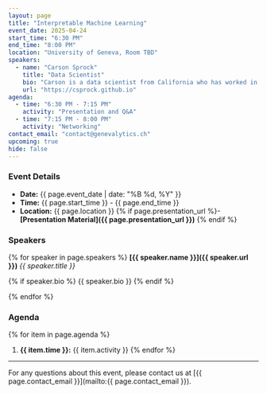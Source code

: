 ```yaml
---
layout: page
title: "Interpretable Machine Learning"
event_date: 2025-04-24
start_time: "6:30 PM"
end_time: "8:00 PM"
location: "University of Geneva, Room TBD"
speakers:
  - name: "Carson Sprock"
    title: "Data Scientist"
    bio: "Carson is a data scientist from California who has worked in the freight and commodities industries in the United States and Switzerland."
    url: "https://csprock.github.io"
agenda:
  - time: "6:30 PM - 7:15 PM"
    activity: "Presentation and Q&A"
  - time: "7:15 PM - 8:00 PM"
    activity: "Networking"
contact_email: "contact@genevalytics.ch"
upcoming: true
hide: false
---
```


### Event Details

- **Date:** {{ page.event_date | date: "%B %d, %Y" }}
- **Time:** {{ page.start_time }} - {{ page.end_time }}
- **Location:** {{ page.location }}
{% if page.presentation_url %}- **[Presentation Material]({{ page.presentation_url }})** {% endif %}

### Speakers

{% for speaker in page.speakers %}
**[{{ speaker.name }}]({{ speaker.url }})**
*{{ speaker.title }}*

{% if speaker.bio %} {{ speaker.bio }} {% endif %}


{% endfor %}

### Agenda

{% for item in page.agenda %}
1. **{{ item.time }}:** {{ item.activity }}
{% endfor %}

---

For any questions about this event, please contact us at [{{ page.contact_email }}](mailto:{{ page.contact_email }}).